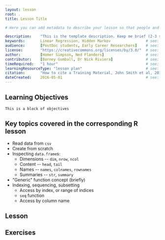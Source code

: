 ```yaml
---
layout: lesson
root: .
title: Lesson Title

# Here you can add metadata to describe your lesson so that people and search engines can understand what it's about. Please try to use fields from the Schema.org CreativeWork type - https://schema.org/CreativeWork

description:    "This is the template description. Keep me brief (2-3 sentences)"
keywords:       Linear Regression, Hidden Markov                # see: https://schema.org/keywords
audience:       [PostDoc students, Early Career Researchers]    # see: https://schema.org/audience
license:        "https://creativecommons.org/licenses/by/3.0/"  # see: schema.org/license
author:         [Homer Simpson, Ned Flanders]                   # see: https://schema.org/author
contributor:    [Barney Gumball, Dr Nick Riviera]               # see: https://schema.org/contributor
timeRequired:   "1 hour"                                        # see: https://schema.org/timeRequired
learningResourceType: "lesson plan"                             # see: https://schema.org/learningResourceType
citation:       "How to cite a Training Material, John Smith et al, 2015" # see: https://schema.org/citation
dateCreated:    2016-05-01                                      # see: https://schema.org/dateCreated
---
```


## Learning Objectives 

    This is a block of objectives

## Key topics covered in the corresponding R lesson

* Read data from `csv`
* Create from scratch
* Inspecting `data.frame`s:
    - Dimensions -- `dim`, `nrow`, `ncol`
    - Content -- `head`, `tail`
    - Names -- `names`, `colnames`, `rownames`
    - Summaries -- `str`, `summary`
* "Generic" function concept (briefly)
* Indexing, sequencing, subsetting
    - Access by index, or range of indices
    - `seq` function
    - Access by column name


## Lesson 


## Exercises
